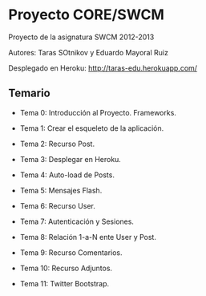 # Proyecto CORE/SWCM

Proyecto de la asignatura SWCM 2012-2013

Autores: Taras SOtnikov y Eduardo Mayoral Ruiz

Desplegado en Heroku: http://taras-edu.herokuapp.com/

## Temario

* Tema 0: Introducción al Proyecto. Frameworks.

* Tema 1: Crear el esqueleto de la aplicación.

* Tema 2: Recurso Post.

* Tema 3: Desplegar en Heroku.

* Tema 4: Auto-load de Posts.

* Tema 5: Mensajes Flash.

* Tema 6: Recurso User.

* Tema 7: Autenticación y Sesiones.

* Tema 8: Relación 1-a-N ente User y Post.

* Tema 9: Recurso Comentarios.

* Tema 10: Recurso Adjuntos.

* Tema 11: Twitter Bootstrap.

 